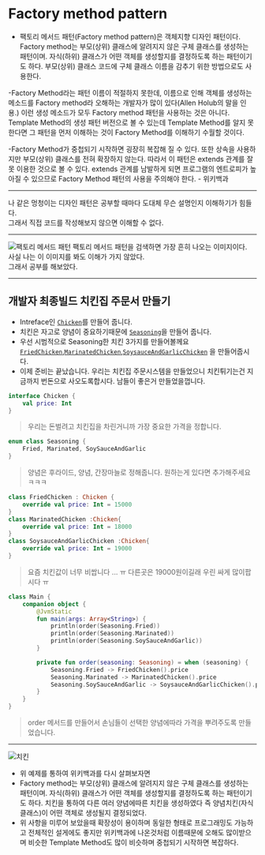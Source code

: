 # Factory method pattern

- 팩토리 메서드 패턴(Factory method pattern)은 객체지향 디자인 패턴이다. Factory method는 부모(상위) 클래스에 알려지지 않은 구체 클래스를 생성하는 패턴이며. 자식(하위) 클래스가 어떤 객체를 생성할지를 결정하도록 하는 패턴이기도 하다. 부모(상위) 클래스 코드에 구체 클래스 이름을 감추기 위한 방법으로도 사용한다.

-Factory Method라는 패턴 이름이 적절하지 못한데, 이름으로 인해 객체를 생성하는 메소드를 Factory method라 오해하는 개발자가 많이 있다(Allen Holub의 말을 인용.) 이런 생성 메소드가 모두 Factory method 패턴을 사용하는 것은 아니다. Template Method의 생성 패턴 버전으로 볼 수 있는데 Template Method를 알지 못한다면 그 패턴을 먼저 이해하는 것이 Factory Method를 이해하기 수월할 것이다.

-Factory Method가 중첩되기 시작하면 굉장히 복잡해 질 수 있다. 또한 상속을 사용하지만 부모(상위) 클래스를 전혀 확장하지 않는다. 따라서 이 패턴은 extends 관계를 잘못 이용한 것으로 볼 수 있다. extends 관계를 남발하게 되면 프로그램의 엔트로피가 높아질 수 있으므로 Factory Method 패턴의 사용을 주의해야 한다. - 위키백과
***
나 같은 멍청이는 디자인 패턴은 공부할 때마다 도대체 무슨 설명인지 이해하기가 힘들다.  
그래서 직접 코드를 작성해보지 않으면 이해할 수 없다.
***
![팩토리 메서드 패턴](https://upload.wikimedia.org/wikipedia/commons/thumb/a/a3/FactoryMethod.svg/2560px-FactoryMethod.svg.png)
팩토리 메서드 패턴을 검색하면 가장 흔히 나오는 이미지이다.  
사실 나는 이 이미지를 봐도 이해가 가지 않았다.  
그래서 공부를 해보았다.
***
## 개발자 최종빌드 치킨집 주문서 만들기
- Intreface인 [`Chicken`](https://github.com/JeongJinyong/DPM-Design-Pattern/blob/master/Factory%20method%20pattern/src/Chicken.kt)를 만들어 줍니다.
- 치킨은 자고로 양념이 중요하기때문에 [`Seasoning`](https://github.com/JeongJinyong/DPM-Design-Pattern/blob/master/Factory%20method%20pattern/src/Seasoning.kt)을 만들어 줍니다.
- 우선 시범적으로 Seasoning한 치킨 3가지를 만들어볼께요 [`FriedChicken`](https://github.com/JeongJinyong/DPM-Design-Pattern/blob/master/Factory%20method%20pattern/src/FriedChicken.kt),[`MarinatedChicken`](https://github.com/JeongJinyong/DPM-Design-Pattern/blob/master/Factory%20method%20pattern/src/MarinatedChicken.kt),[`SoysauceAndGarlicChicken`](https://github.com/JeongJinyong/DPM-Design-Pattern/blob/master/Factory%20method%20pattern/src/SoysauceAndGarlicChicken.kt) 을 만들어줍시다.
- 이제 준비는 끝났습니다. 우리는 치킨집 주문시스템을 만들었으니 치킨튀기는건 지금까지 번돈으로 사오도록합시다. 남들이 좋은거 만들었을껍니다.
```Kotlin
interface Chicken {
    val price: Int
}
```
> 우리는 돈벌려고 치킨집을 차린거니까 가장 중요한 가격을 정합니다.
```Kotlin
enum class Seasoning {
    Fried, Marinated, SoySauceAndGarlic
}
```
> 양념은 후라이드, 양념, 간장마늘로 정해줍니다. 원하는게 있다면 추가해주세요 ㅋㅋㅋ
```Kotlin
class FriedChicken : Chicken {
    override val price: Int = 15000
}
class MarinatedChicken :Chicken{
    override val price: Int = 18000
}
class SoysauceAndGarlicChicken :Chicken{
    override val price: Int = 19000
}
```
> 요즘 치킨값이 너무 비쌉니다 ... ㅠ 다른곳은 19000원이길래 우린 싸게 많이팝시다 ㅠ
```Kotlin
class Main {
    companion object {
        @JvmStatic
        fun main(args: Array<String>) {
            println(order(Seasoning.Fried))
            println(order(Seasoning.Marinated))
            println(order(Seasoning.SoySauceAndGarlic))
        }

        private fun order(seasoning: Seasoning) = when (seasoning) {
            Seasoning.Fried -> FriedChicken().price
            Seasoning.Marinated -> MarinatedChicken().price
            Seasoning.SoySauceAndGarlic -> SoysauceAndGarlicChicken().price
        }
    }
}
```
> order 메서드를 만들어서 손님들이 선택한 양념에따라 가격을 뿌려주도록 만들었습니다.
***
![치킨](https://thumb.mt.co.kr/06/2015/03/2015032614251581375_2.jpg)
- 위 예제를 통하여 위키백과를 다시 살펴보자면
- Factory method는 부모(상위) 클래스에 알려지지 않은 구체 클래스를 생성하는 패턴이며. 자식(하위) 클래스가 어떤 객체를 생성할지를 결정하도록 하는 패턴이기도 하다. 치킨을 통하여 다른 여러 양념에따른 치킨을 생성하였다 즉 양념치킨(자식클래스)이 어떤 객체로 생성될지 결정되었다.
- 위 사항을 미루어 보았을때 확장성이 용이하며 동일한 형태로 프로그래밍도 가능하고 전체적인 설게에도 좋지만 위키백과에 나온것처럼 이름때문에 오해도 많이받으며 비슷한 Template Method도 많이 비슷하며 중첩되기 시작하면 복잡하다.
